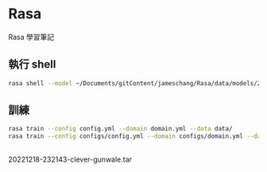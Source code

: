 # Rasa
Rasa 學習筆記

## 執行 shell

```bash
rasa shell --model ~/Documents/gitContent/jameschang/Rasa/data/models/20221222-231239-brute-snapper.tar.gz
```

## 訓練

```bash
rasa train --config config.yml --domain domain.yml --data data/
rasa train --config configs/config.yml --domain configs/domain.yml --data data/
```

##

20221218-232143-clever-gunwale.tar